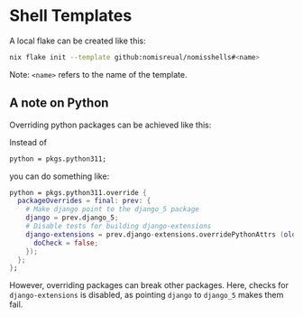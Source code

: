 # Shell Templates

A local flake can be created like this:

```bash
nix flake init --template github:nomisreual/nomisshells#<name>
```

Note: `<name>` refers to the name of the template.

## A note on Python

Overriding python packages can be achieved like this:

Instead of

```nix
python = pkgs.python311;
```

you can do something like:

```nix
python = pkgs.python311.override {
  packageOverrides = final: prev: {
    # Make django point to the django_5 package
    django = prev.django_5;
    # Disable tests for building django-extensions
    django-extensions = prev.django-extensions.overridePythonAttrs (old: rec {
      doCheck = false;
    });
  };
};
```

However, overriding packages can break other packages. Here, checks for `django-extensions` is disabled, as pointing `django` to `django_5` makes them fail.
